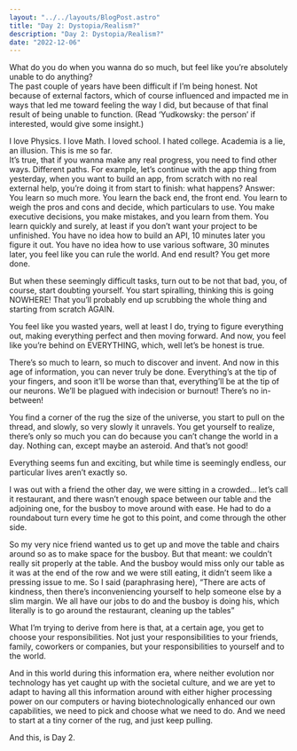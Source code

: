 ```yaml
---
layout: "../../layouts/BlogPost.astro"
title: "Day 2: Dystopia/Realism?"
description: "Day 2: Dystopia/Realism?"
date: "2022-12-06"
---
```


What do you do when you wanna do so much, but feel like you’re absolutely unable to do anything?  
The past couple of years have been difficult if I’m being honest. Not because of external factors, which of course influenced and impacted me in ways that led me toward feeling the way I did, but because of that final result of being unable to function. (Read ‘Yudkowsky: the person’ if interested, would give some insight.)

I love Physics. I love Math. I loved school. I hated college. Academia is a lie, an illusion. This is me so far.  
It’s true, that if you wanna make any real progress, you need to find other ways. Different paths. For example, let’s continue with the app thing from yesterday, when you want to build an app, from scratch with no real external help, you’re doing it from start to finish: what happens? Answer: You learn so much more. You learn the back end, the front end. You learn to weigh the pros and cons and decide, which particulars to use. You make executive decisions, you make mistakes, and you learn from them. You learn quickly and surely, at least if you don’t want your project to be unfinished. You have no idea how to build an API, 10 minutes later you figure it out. You have no idea how to use various software, 30 minutes later, you feel like you can rule the world. And end result? You get more done.

But when these seemingly difficult tasks, turn out to be not that bad, you, of course, start doubting yourself. You start spiralling, thinking this is going NOWHERE! That you’ll probably end up scrubbing the whole thing and starting from scratch AGAIN.

You feel like you wasted years, well at least I do, trying to figure everything out, making everything perfect and then moving forward. And now, you feel like you’re behind on EVERYTHING, which, well let’s be honest is true.

There’s so much to learn, so much to discover and invent. And now in this age of information, you can never truly be done. Everything’s at the tip of your fingers, and soon it’ll be worse than that, everything’ll be at the tip of our neurons. We’ll be plagued with indecision or burnout! There’s no in-between!

You find a corner of the rug the size of the universe, you start to pull on the thread, and slowly, so very slowly it unravels. You get yourself to realize, there’s only so much you can do because you can’t change the world in a day. Nothing can, except maybe an asteroid. And that’s not good!

Everything seems fun and exciting, but while time is seemingly endless, our particular lives aren’t exactly so.

I was out with a friend the other day, we were sitting in a crowded… let’s call it restaurant, and there wasn’t enough space between our table and the adjoining one, for the busboy to move around with ease. He had to do a roundabout turn every time he got to this point, and come through the other side.

So my very nice friend wanted us to get up and move the table and chairs around so as to make space for the busboy. But that meant: we couldn’t really sit properly at the table. And the busboy would miss only our table as it was at the end of the row and we were still eating, it didn’t seem like a pressing issue to me. So I said (paraphrasing here), “There are acts of kindness, then there’s inconveniencing yourself to help someone else by a slim margin. We all have our jobs to do and the busboy is doing his, which literally is to go around the restaurant, cleaning up the tables”

What I’m trying to derive from here is that, at a certain age, you get to choose your responsibilities. Not just your responsibilities to your friends, family, coworkers or companies, but your responsibilities to yourself and to the world.

And in this world during this information era, where neither evolution nor technology has yet caught up with the societal culture, and we are yet to adapt to having all this information around with either higher processing power on our computers or having biotechnologically enhanced our own capabilities, we need to pick and choose what we need to do. And we need to start at a tiny corner of the rug, and just keep pulling.

And this, is Day 2.

